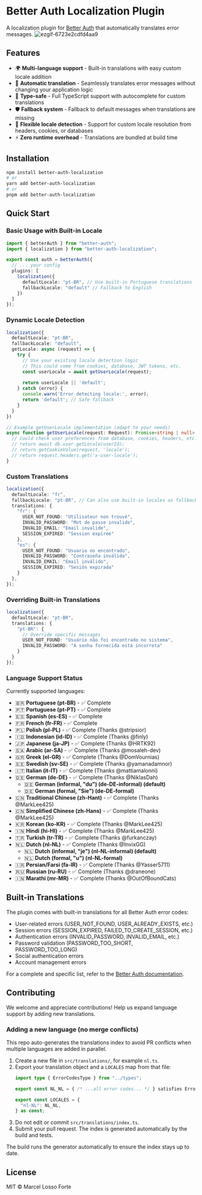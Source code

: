 # Better Auth Localization Plugin

A localization plugin for [Better Auth](https://github.com/better-auth/better-auth) that automatically translates error messages.
![ezgif-6723e2cdfd4aa9](https://github.com/user-attachments/assets/af185757-1772-4022-9820-eb437d23c86f)

## Features

- 🌍 **Multi-language support** - Built-in translations with easy custom locale addition
- 🔄 **Automatic translation** - Seamlessly translates error messages without changing your application logic
- 🎯 **Type-safe** - Full TypeScript support with autocomplete for custom translations
- 🛡️ **Fallback system** - Fallback to default messages when translations are missing
- 🔧 **Flexible locale detection** - Support for custom locale resolution from headers, cookies, or databases
- ⚡ **Zero runtime overhead** - Translations are bundled at build time

## Installation

```bash
npm install better-auth-localization
# or
yarn add better-auth-localization
# or
pnpm add better-auth-localization
```

## Quick Start

### Basic Usage with Built-in Locale

```typescript
import { betterAuth } from "better-auth";
import { localization } from "better-auth-localization";

export const auth = betterAuth({
  // ... your config
  plugins: [
    localization({
      defaultLocale: "pt-BR", // Use built-in Portuguese translations
      fallbackLocale: "default" // Fallback to English
    })
  ]
});
```

### Dynamic Locale Detection

```typescript
localization({
  defaultLocale: "pt-BR",
  fallbackLocale: "default",
  getLocale: async (request) => {
    try {
      // Use your existing locale detection logic
      // This could come from cookies, database, JWT tokens, etc.
      const userLocale = await getUserLocale(request);
      
      return userLocale || 'default';
    } catch (error) {
      console.warn('Error detecting locale:', error);
      return 'default'; // Safe fallback
    }
  }
})

// Example getUserLocale implementation (adapt to your needs)
async function getUserLocale(request: Request): Promise<string | null> {
  // Could check user preferences from database, cookies, headers, etc.
  // return await db.user.getLocale(userId);
  // return getCookieValue(request, 'locale');
  // return request.headers.get('x-user-locale');
}
```

### Custom Translations

```typescript
localization({
  defaultLocale: "fr",
  fallbackLocale: "pt-BR", // Can also use built-in locales as fallback
  translations: {
    "fr": {
      USER_NOT_FOUND: "Utilisateur non trouvé",
      INVALID_PASSWORD: "Mot de passe invalide",
      INVALID_EMAIL: "Email invalide",
      SESSION_EXPIRED: "Session expirée"
    },
    "es": {
      USER_NOT_FOUND: "Usuario no encontrado",
      INVALID_PASSWORD: "Contraseña inválida",
      INVALID_EMAIL: "Email inválido",
      SESSION_EXPIRED: "Sesión expirada"
    }
  },
});
```

### Overriding Built-in Translations

```typescript
localization({
  defaultLocale: "pt-BR",
  translations: {
    "pt-BR": {
      // Override specific messages
      USER_NOT_FOUND: "Usuário não foi encontrado no sistema",
      INVALID_PASSWORD: "A senha fornecida está incorreta"
    }
  }
});
```

### Language Support Status

Currently supported languages:
- 🇧🇷 **Portuguese (pt-BR)** - ✅ Complete
- 🇵🇹 **Portuguese (pt-PT)** - ✅ Complete
- 🇪🇸 **Spanish (es-ES)** - ✅ Complete
- 🇫🇷 **French (fr-FR)** - ✅ Complete
- 🇵🇱 **Polish (pl-PL)** - ✅ Complete (Thanks @stripsior)
- 🇮🇩 **Indonesian (id-ID)** - ✅ Complete (Thanks @finly)
- 🇯🇵 **Japanese (ja-JP)** - ✅ Complete (Thanks @HRTK92)
- 🇸🇦 **Arabic (ar-SA)** - ✅ Complete (Thanks @mosaleh-dev)
- 🇬🇷 **Greek (el-GR)** - ✅ Complete (Thanks @DomVournias)
- 🇸🇪 **Swedish (sv-SE)** - ✅ Complete (Thanks @yamanadamnor)
- 🇮🇹 **Italian (it-IT)** - ✅ Complete (Thanks @mattiamalonni)
- 🇩🇪 **German (de-DE)** - ✅ Complete (Thanks @NiklasDah)
  - 🇩🇪 **German (informal, "du") (de-DE-informal) (default)** 
  - 🇩🇪 **German (formal, "Sie") (de-DE-formal)** 
- 🇨🇳 **Traditional Chinese (zh-Hant)** - ✅ Complete (Thanks @MarkLee425)
- 🇨🇳 **Simplified Chinese (zh-Hans)** - ✅ Complete (Thanks @MarkLee425)
- 🇰🇷 **Korean (ko-KR)** - ✅ Complete (Thanks @MarkLee425)
- 🇮🇳 **Hindi (hi-HI)** - ✅ Complete (Thanks @MarkLee425)
- 🇹🇷 **Turkish (tr-TR)** - ✅ Complete (Thanks @furkanczay)
- 🇳🇱 **Dutch (nl-NL)** - ✅ Complete (Thanks @InvixGG)
  - 🇳🇱 **Dutch (informal, "je") (nl-NL-informal) (default)**
  - 🇳🇱 **Dutch (formal, "u") (nl-NL-formal)**
- 🇮🇷 **Persian/Farsi (fa-IR)** - ✅ Complete (Thanks @Yasser5711)
- 🇷🇺 **Russian (ru-RU)** - ✅ Complete (Thanks @draneone)
- 🇮🇳 **Marathi (mr-MR)** - ✅ Complete (Thanks @OutOfBoundCats)

## Built-in Translations

The plugin comes with built-in translations for all Better Auth error codes:

- User-related errors (USER_NOT_FOUND, USER_ALREADY_EXISTS, etc.)
- Session errors (SESSION_EXPIRED, FAILED_TO_CREATE_SESSION, etc.)
- Authentication errors (INVALID_PASSWORD, INVALID_EMAIL, etc.)
- Password validation (PASSWORD_TOO_SHORT, PASSWORD_TOO_LONG)
- Social authentication errors
- Account management errors

For a complete and specific list, refer to the [Better Auth documentation](https://github.com/better-auth/better-auth/blob/canary/packages/better-auth/src/error/codes.ts).

## Contributing

We welcome and appreciate contributions! Help us expand language support by adding new translations.

### Adding a new language (no merge conflicts)

This repo auto-generates the translations index to avoid PR conflicts when multiple languages are added in parallel.

1. Create a new file in `src/translations/`, for example `nl.ts`.
2. Export your translation object and a `LOCALES` map from that file:
   ```ts
   import type { ErrorCodesType } from "../types";

   export const NL_NL = { /* ...all error codes... */ } satisfies ErrorCodesType;

   export const LOCALES = {
     "nl-NL": NL_NL,
   } as const;
   ```
3. Do not edit or commit `src/translations/index.ts`.
4. Submit your pull request. The index is generated automatically by the build and tests.

The build runs the generator automatically to ensure the index stays up to date.


## License

MIT © Marcel Losso Forte
